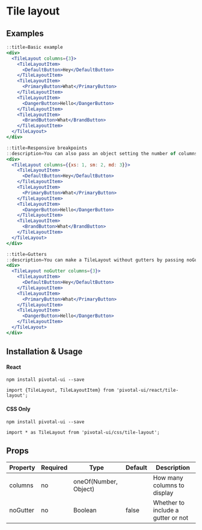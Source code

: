 # Tile layout

## Examples

```jsx
::title=Basic example
<div>
  <TileLayout columns={3}>
    <TileLayoutItem>
      <DefaultButton>Hey</DefaultButton>
    </TileLayoutItem>
    <TileLayoutItem>
      <PrimaryButton>What</PrimaryButton>
    </TileLayoutItem>
    <TileLayoutItem>
      <DangerButton>Hello</DangerButton>
    </TileLayoutItem>
    <TileLayoutItem>
      <BrandButton>What</BrandButton>
    </TileLayoutItem>
  </TileLayout>
</div>
```

```jsx
::title=Responsive breakpoints
::description=You can also pass an object setting the number of columns for responsive breakpoints to the columns prop. You can set separate column values (from 1 - 12 columns) for some or all of xs, sm, md, lg, and xl screen sizes.
<div>
  <TileLayout columns={{xs: 1, sm: 2, md: 3}}>
    <TileLayoutItem>
      <DefaultButton>Hey</DefaultButton>
    </TileLayoutItem>
    <TileLayoutItem>
      <PrimaryButton>What</PrimaryButton>
    </TileLayoutItem>
    <TileLayoutItem>
      <DangerButton>Hello</DangerButton>
    </TileLayoutItem>
    <TileLayoutItem>
      <BrandButton>What</BrandButton>
    </TileLayoutItem>
  </TileLayout>
</div>
```

```jsx
::title=Gutters
::description=You can make a TileLayout without gutters by passing noGutter as a prop.
<div>
  <TileLayout noGutter columns={3}>
    <TileLayoutItem>
      <DefaultButton>Hey</DefaultButton>
    </TileLayoutItem>
    <TileLayoutItem>
      <PrimaryButton>What</PrimaryButton>
    </TileLayoutItem>
    <TileLayoutItem>
      <DangerButton>Hello</DangerButton>
    </TileLayoutItem>
  </TileLayout>
</div>
```

## Installation & Usage

#### React
`npm install pivotal-ui --save`

`import {TileLayout, TileLayoutItem} from 'pivotal-ui/react/tile-layout';`

#### CSS Only

`npm install pivotal-ui --save`

`import * as TileLayout from 'pivotal-ui/css/tile-layout';`

## Props

Property | Required | Type | Default | Description
---------|----------|------|---------|------------
columns  | no | oneOf(Number, Object) |       | How many columns to display
noGutter | no | Boolean               | false | Whether to include a gutter or not
